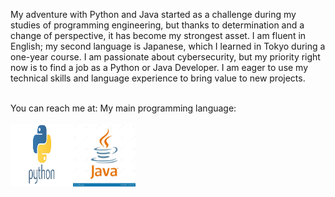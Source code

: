 <html>
<head>
<body>
<p id ="myText"> My adventure with Python and Java started as a challenge during my studies of programming engineering, but thanks to determination and a change of perspective, it has become my strongest asset. I am fluent in English; my second language is Japanese, which I learned in Tokyo during a one-year course. I am passionate about cybersecurity, but my priority right now is to find a job as a Python or Java Developer. I am eager to use my technical skills and language experience to bring value to new projects. </p>
<br>
<p1 id="myText2"> You can reach me at:<p1>
<p2 id="myText3> https://www.linkedin.com/in/mateuszkotwicki </p2>
<br>
<p3 id="myText4">My main programming language:</p3>
<br>
<br>
<div>
  <img align="left" width="100" height="100" src="https://github.com/Matekotw/scr-fastapi/blob/main/python%20logo.png"> 
  <img align="center" width="100" height="100" src="https://github.com/Matekotw/scr-todo-java/blob/main/java%20logo.jpg">
</div>


</body>
</head>
</html>









<!---
Matekotw/Matekotw is a ✨ special ✨ repository because its `README.md` (this file) appears on your GitHub profile.
You can click the Preview link to take a look at your changes.
--->

